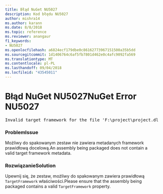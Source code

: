 ```yaml
---
title: Błąd NuGet NU5027
description: Kod błędu NU5027
author: mishra14
ms.author: karann
ms.date: 8/8/2018
ms.topic: reference
ms.reviewer: anangaur
f1_keywords:
- NU5027
ms.openlocfilehash: a6824ecf179dbe0c86162773967151500a35b5dd
ms.sourcegitcommit: 1d1406764c6af5fb7801d462e0c4afc9092fa569
ms.translationtype: MT
ms.contentlocale: pl-PL
ms.lasthandoff: 09/04/2018
ms.locfileid: "43545011"
---
```

# <a name="nuget-error-nu5027"></a><span data-ttu-id="eb234-103">Błąd NuGet NU5027</span><span class="sxs-lookup"><span data-stu-id="eb234-103">NuGet Error NU5027</span></span>
<pre>Invalid target framework for the file 'F:\project\project.dll'.</pre>

### <a name="issue"></a><span data-ttu-id="eb234-104">Problem</span><span class="sxs-lookup"><span data-stu-id="eb234-104">Issue</span></span>

<span data-ttu-id="eb234-105">Możliwy do spakowanym zestaw nie zawiera metadanych framework prawidłową docelową.</span><span class="sxs-lookup"><span data-stu-id="eb234-105">An assembly being packaged does not contain a valid target framework metadata.</span></span>


### <a name="solution"></a><span data-ttu-id="eb234-106">Rozwiązanie</span><span class="sxs-lookup"><span data-stu-id="eb234-106">Solution</span></span>

<span data-ttu-id="eb234-107">Upewnij się, że zestaw, możliwy do spakowanym zawiera prawidłową `TargetFramework` właściwości.</span><span class="sxs-lookup"><span data-stu-id="eb234-107">Please ensure that the assembly being packaged contains a valid `TargetFramework` property.</span></span>

